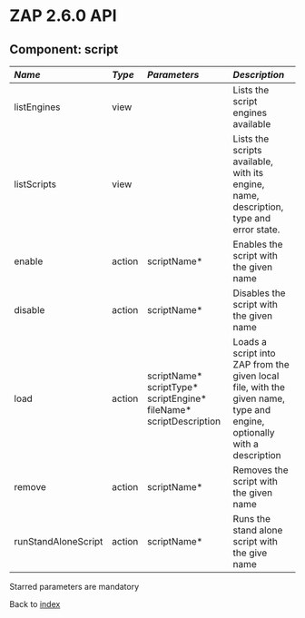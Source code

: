 # ZAP 2.6.0 API
## Component: script
| _Name_ | _Type_ | _Parameters_ | _Description_ |
|:-------|:-------|:-------------|:--------------|
| listEngines| view |  | Lists the script engines available |
| listScripts| view |  | Lists the scripts available, with its engine, name, description, type and error state. |
| enable| action | scriptName*  | Enables the script with the given name |
| disable| action | scriptName*  | Disables the script with the given name |
| load| action | scriptName* scriptType* scriptEngine* fileName* scriptDescription  | Loads a script into ZAP from the given local file, with the given name, type and engine, optionally with a description |
| remove| action | scriptName*  | Removes the script with the given name |
| runStandAloneScript| action | scriptName*  | Runs the stand alone script with the give name |

Starred parameters are mandatory

Back to [index](ApiGen_Index)

